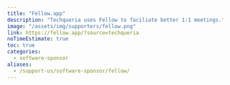 ```yaml
---
title: "Fellow.app"
description: "Techqueria uses Fellow to faciliate better 1:1 meetings."
image: "/assets/img/supporters/fellow.png"
link: https://fellow.app/?source=techqueria
noTimeEstimate: true
toc: true
categories:
  - software-sponsor
aliases:
  - /support-us/software-sponsor/fellow/
---
```

